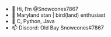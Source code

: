 - 👋 Hi, I’m @Snowcones7867
- 🥳 Maryland stan | bird(land) enthusiast
- 🔨 C, Python, Java
- 📫 Discord: Old Bay Snowcones#7867

<!---
Snowcones7867/Snowcones7867 is a ✨ special ✨ repository because its `README.md` (this file) appears on your GitHub profile.
You can click the Preview link to take a look at your changes.
--->
